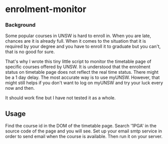 # enrolment-monitor
### Background

Some popular courses in UNSW is hard to enroll in. When you are late, chances are it is already full. When it comes to the situation that it is required by your degree and you have to enroll it to graduate but you can't, that is no good for sure.

That's why I wrote this tiny little script to monitor the timetable page of specific courses offered by UNSW. It is understood that the enrolment status on timetable page does not reflect the real time status. There might be a 1 day delay. The most accurate way is to use myUNSW. However, that might still helps if you don't want to log on myUNSW and try your luck every now and then.

It should work fine but I have not tested it as a whole.

## Usage

Find the course id in the DOM of the timetable page. Search '1PGA' in the source code of the page and you will see. Set up your email smtp service in order to send email when the course is available. Then run it on your server.